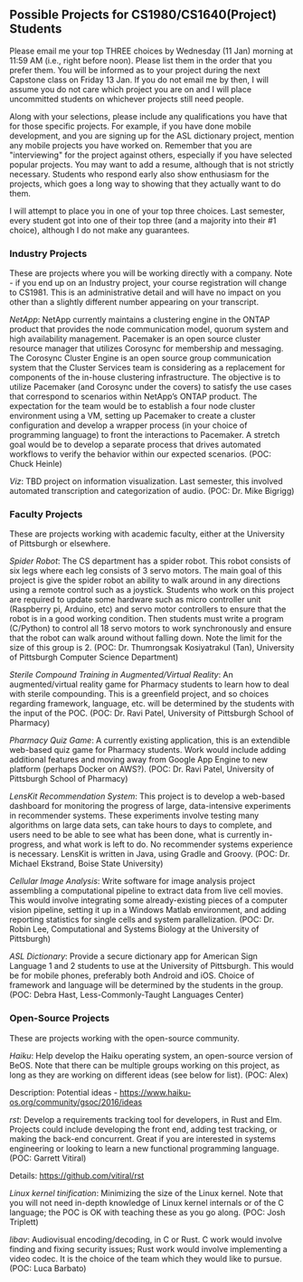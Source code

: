 ## Possible Projects for CS1980/CS1640(Project) Students

Please email me your top THREE choices by Wednesday (11 Jan) morning at 11:59 AM (i.e., right before noon).  Please list them in the order that you prefer them.  You will be informed as to your project during the next Capstone class on Friday 13 Jan.  If you do not email me by then, I will assume you do not care which project you are on and I will place uncommitted students on whichever projects still need people.

Along with your selections, please include any qualifications you have that for those specific projects.  For example, if you have done mobile development, and you are signing up for the ASL dictionary project, mention any mobile projects you have worked on.  Remember that you are "interviewing" for the project against others, especially if you have selected popular projects.  You may want to add a resume, although that is not strictly necessary.  Students who respond early also show enthusiasm for the projects, which goes a long way to showing that they actually want to do them.

I will attempt to place you in one of your top three choices.  Last semester, every student got into one of their top three (and a majority into their #1 choice), although I do not make any guarantees.

### Industry Projects

These are projects where you will be working directly with a company.  Note - if you end up on an Industry project, your course registration will change to CS1981.  This is an administrative detail and will have no impact on you other than a slightly different number appearing on your transcript.

_NetApp_: NetApp currently maintains a clustering engine in the ONTAP product that provides the node communication model, quorum system and high availability management.   Pacemaker is an open source cluster resource manager that utilizes Corosync for membership and messaging.  The Corosync Cluster Engine is an open source group communication system that the Cluster Services team is considering as a replacement for components of the in-house clustering infrastructure.  The objective is to utilize Pacemaker (and Corosync under the covers) to satisfy the use cases that correspond to scenarios within NetApp’s ONTAP product.   The expectation for the team would be to establish a four node cluster environment using a VM, setting up Pacemaker to create a cluster configuration and develop a wrapper process (in your choice of programming language) to front the interactions to Pacemaker.    A stretch goal would be to develop a separate process that drives automated workflows to verify the behavior within our expected scenarios. (POC: Chuck Heinle)

_Viz_: TBD project on information visualization.  Last semester, this involved automated transcription and categorization of audio. (POC: Dr. Mike Bigrigg)

### Faculty Projects

These are projects working with academic faculty, either at the University of Pittsburgh or elsewhere.

_Spider Robot_: The CS department has a spider robot. This robot consists of six legs where each leg consists of 3 servo motors. The main goal of this project is give the spider robot an ability to walk around in any directions using a remote control such as a joystick. Students who work on this project are required to update some hardware such as micro controller unit (Raspberry pi, Arduino, etc) and servo motor controllers to ensure that the robot is in a good working condition. Then students must write a program (C/Python) to control all 18 servo motors to work synchronously and ensure that the robot can walk around without falling down. Note the limit for the size of this group is 2. (POC: Dr. Thumrongsak Kosiyatrakul (Tan), University of Pittsburgh Computer Science Department)

_Sterile Compound Training in Augmented/Virtual Reality_: An augmented/virtual reality game for Pharmacy students to learn how to deal with sterile compounding.  This is a greenfield project, and so choices regarding framework, language, etc. will be determined by the students with the input of the POC. (POC: Dr. Ravi Patel, University of Pittsburgh School of Pharmacy)

_Pharmacy Quiz Game_: A currently existing application, this is an extendible web-based quiz game for Pharmacy students.  Work would include adding additional features and moving away from Google App Engine to new platform (perhaps Docker on AWS?). (POC: Dr. Ravi Patel, University of Pittsburgh School of Pharmacy)

_LensKit Recommendation System_: This project is to develop a web-based dashboard for monitoring the progress of large, data-intensive experiments in recommender systems. These experiments involve testing many algorithms on large data sets, can take hours to days to complete, and users need to be able to see what has been done, what is currently in-progress, and what work is left to do. No recommender systems experience is necessary. LensKit is written in Java, using Gradle and Groovy. (POC: Dr. Michael Ekstrand, Boise State University)

_Cellular Image Analysis_: Write software for image analysis project assembling a computational pipeline to extract data from live cell movies.  This would involve integrating some already-existing pieces of a computer vision pipeline, setting it up in a Windows Matlab environment, and adding reporting statistics for single cells and system parallelization. (POC: Dr. Robin Lee, Computational and Systems Biology at the University of Pittsburgh)

_ASL Dictionary_: Provide a secure dictionary app for American Sign Language 1 and 2 students to use at the University of Pittsburgh.  This would be for mobile phones, preferably both Android and iOS.  Choice of framework and language will be determined by the students in the group. (POC: Debra Hast, Less-Commonly-Taught Languages Center)

### Open-Source Projects

These are projects working with the open-source community.  

_Haiku_: Help develop the Haiku operating system, an open-source version of BeOS. Note that there can be multiple groups working on this project, as long as they are working on different ideas (see below for list). (POC: Alex)

Description: Potential ideas - https://www.haiku-os.org/community/gsoc/2016/ideas

_rst_: Develop a requirements tracking tool for developers, in Rust and Elm.  Projects could include developing the front end, adding test tracking, or making the back-end concurrent.  Great if you are interested in systems engineering or looking to learn a new functional programming language. (POC: Garrett Vitiral)

Details: https://github.com/vitiral/rst

_Linux kernel tinification_: Minimizing the size of the Linux kernel. Note that you will not need in-depth knowledge of Linux kernel internals or of the C language; the POC is OK with teaching these as you go along. (POC: Josh Triplett)

_libav_: Audiovisual encoding/decoding, in C or Rust. C work would involve finding and fixing security issues; Rust work would involve implementing a video codec.  It is the choice of the team which they would like to pursue.  (POC: Luca Barbato)
